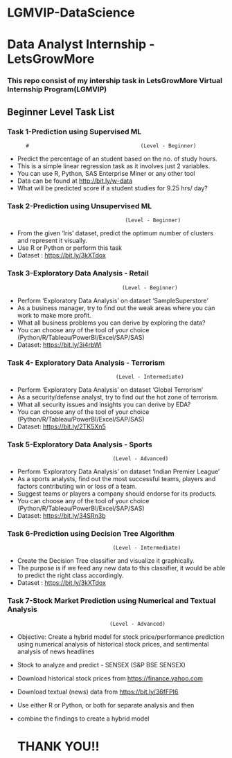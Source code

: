 # LGMVIP-DataScience
# Data Analyst Internship -LetsGrowMore
   
   ### This repo consist of my intership task in LetsGrowMore Virtual Internship Program(LGMVIP)
## Beginner Level Task List
 ### Task 1-Prediction using Supervised ML 
          #                                    (Level - Beginner)
   - Predict the percentage of an student based on the no. of study hours. 
   - This is a simple linear regression task as it involves just 2 variables.
   - You can use R, Python, SAS Enterprise Miner or any other tool 
   - Data can be found at http://bit.ly/w-data
   - What will be predicted score if a student studies for 9.25 hrs/ day? 
                
        
  ### Task 2-Prediction using Unsupervised ML
                                          (Level - Beginner)
   - From the given ‘Iris’ dataset, predict the optimum number of clusters 
     and represent it visually. 
   - Use R or Python or perform this task
   - Dataset : https://bit.ly/3kXTdox
   
   
   
  ### Task 3-Exploratory Data Analysis - Retail
                                         (Level - Beginner)
   - Perform ‘Exploratory Data Analysis’ on dataset ‘SampleSuperstore’ 
   - As a business manager, try to find out the weak areas where you can 
     work to make more profit. 
   - What all business problems you can derive by exploring the data? 
   - You can choose any of the tool of your choice 
     (Python/R/Tableau/PowerBI/Excel/SAP/SAS) 
   - Dataset: https://bit.ly/3i4rbWl
   
  ### Task 4- Exploratory Data Analysis - Terrorism
                                       (Level - Intermediate)
   - Perform ‘Exploratory Data Analysis’ on dataset ‘Global Terrorism’ 
   - As a security/defense analyst, try to find out the hot zone of terrorism. 
   - What all security issues and insights you can derive by EDA? 
   - You can choose any of the tool of your choice 
     (Python/R/Tableau/PowerBI/Excel/SAP/SAS) 
   - Dataset: https://bit.ly/2TK5Xn5

  ### Task 5-Exploratory Data Analysis - Sports
                                      (Level - Advanced)
   - Perform ‘Exploratory Data Analysis’ on dataset ‘Indian Premier League’ 
   - As a sports analysts, find out the most successful teams, players and factors 
     contributing win or loss of a team. 
   - Suggest teams or players a company should endorse for its products. 
   - You can choose any of the tool of your choice 
     (Python/R/Tableau/PowerBI/Excel/SAP/SAS) 
   - Dataset: https://bit.ly/34SRn3b
   
  ### Task 6-Prediction using Decision Tree Algorithm 
                                      (Level - Intermediate)
   - Create the Decision Tree classifier and visualize it graphically. 
   - The purpose is if we feed any new data to this classifier, it would be able to 
      predict the right class accordingly. 
   - Dataset : https://bit.ly/3kXTdox 
  
 ### Task 7-Stock Market Prediction using Numerical and Textual Analysis
                                     (Level - Advanced)
   - Objective: Create a hybrid model for stock price/performance  prediction
      using numerical analysis of historical stock prices, and sentimental
      analysis of news headlines 
   - Stock to analyze and predict - SENSEX (S&P BSE SENSEX)
   - Download historical stock prices from https://finance.yahoo.com
   - Download textual (news) data from https://bit.ly/36fFPI6
   - Use either R or Python, or both for separate analysis and then 
   - combine the findings to create a hybrid model 
   
   
      #                                              THANK YOU!!                         
               
